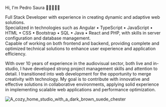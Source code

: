 Hi, I'm Pedro Saura 👋🏻👨🏻‍💻

Full Stack Developer with experience in creating dynamic and adaptive web solutions.  
Specialized in technologies such as Angular • TypeScript • JavaScript • HTML • CSS • Bootstrap • SQL • Java • React and PHP, with skills in server configuration and database management.  
Capable of working on both frontend and backend, providing complete and optimized technical solutions to enhance user experience and application efficiency.

With over 10 years of experience in the audiovisual sector, both live and in-studio, I have developed strong project management skills and attention to detail. I transitioned into web development for the opportunity to merge creativity with technology. My goal is to contribute with innovative and effective solutions in collaborative environments, applying solid experience in implementing scalable web applications and performance optimization.

![A_cozy_home_studio_with_a_dark_brown_suede_chester](https://github.com/user-attachments/assets/a5968ed2-48e9-4497-be4e-cc9a0a3f73fd)
